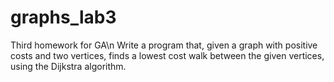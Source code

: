 # graphs_lab3
Third homework for GA\n
Write a program that, given a graph with positive costs and two vertices, finds a lowest cost walk between the given vertices, using the Dijkstra algorithm.
